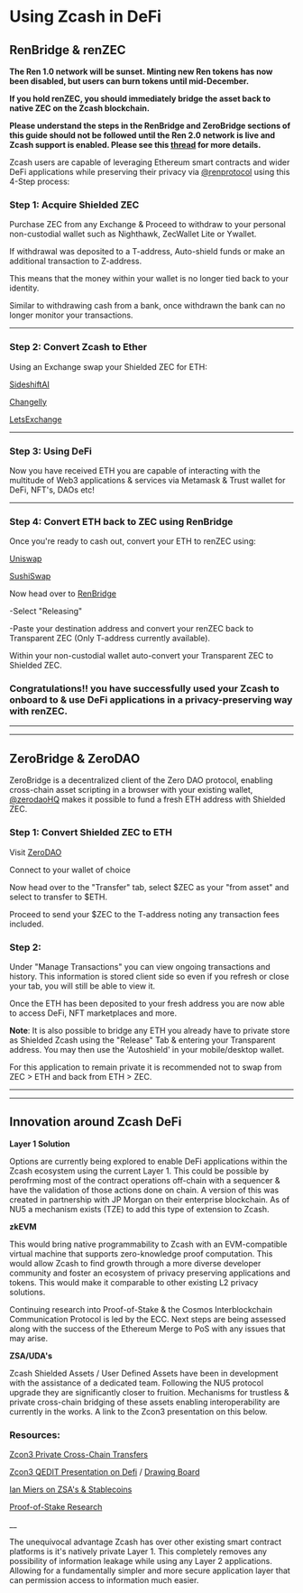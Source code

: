 # Using Zcash in DeFi


## RenBridge & renZEC

**The Ren 1.0 network will be sunset. Minting new Ren tokens has now been disabled, but users can burn tokens until mid-December.**

**If you hold renZEC, you should immediately bridge the asset back to native ZEC on the Zcash blockchain.**

**Please understand the steps in the RenBridge and ZeroBridge sections of this guide should not be followed until the Ren 2.0 network is live and Zcash support is enabled. Please see this [thread](https://forum.zcashcommunity.com/t/ren-1-0-being-sunset-bridge-renzec-to-native-zec-as-soon-as-possible/43393) for more details.**

Zcash users are capable of leveraging Ethereum smart contracts and wider DeFi applications while preserving their privacy via [@renprotocol](https://twitter.com/renprotocol) using this 4-Step process:


### Step 1: Acquire Shielded ZEC 

Purchase ZEC from any Exchange & Proceed to withdraw to your personal non-custodial wallet such as Nighthawk, ZecWallet Lite or Ywallet.  

If withdrawal was deposited to a T-address, Auto-shield funds or make an additional transaction to Z-address.

This means that the money within your wallet is no longer tied back to your identity.

Similar to withdrawing cash from a bank, once withdrawn the bank can no longer monitor your transactions. 

___

### Step 2: Convert Zcash to Ether 

Using an Exchange swap your Shielded ZEC for ETH:

[SideshiftAI](https://sideshift.ai)

[Changelly](https://changelly.com)

[LetsExchange](https://letsexchange.io)

___

### Step 3: Using DeFi 

Now you have received ETH you are capable of interacting with the multitude of Web3 applications & services via Metamask & Trust wallet for DeFi, NFT's, DAOs etc!

___

### Step 4: Convert ETH back to ZEC using RenBridge

Once you're ready to cash out, convert your ETH to renZEC using:

   [Uniswap](https://app.uniswap.org/#/swap?chain=mainnet)
 
   [SushiSwap](https://app.sushi.com/swap)


Now head over to [RenBridge](https://bridge.renproject.io/mint) 

-Select "Releasing" 

-Paste your destination address and convert your renZEC back to Transparent ZEC (Only T-address currently available).

Within your non-custodial wallet auto-convert your Transparent ZEC to Shielded ZEC.


### Congratulations!! you have successfully used your Zcash to onboard to & use DeFi applications in a privacy-preserving way with renZEC.

___
___


## ZeroBridge & ZeroDAO


ZeroBridge is a decentralized client of the Zero DAO protocol, enabling cross-chain asset scripting in a browser with your existing wallet, [@zerodaoHQ](https://twitter.com/zerodaoHQ) makes it possible to fund a fresh ETH address with Shielded ZEC.

### Step 1: Convert Shielded ZEC to ETH

Visit [ZeroDAO](https://bridge.zerodao.com/#/transfer/ETH) 

Connect to your wallet of choice

Now head over to the "Transfer" tab, select $ZEC as your "from asset" and select to transfer to $ETH.

Proceed to send your $ZEC to the T-address noting any transaction fees included. 


### Step 2: 


Under "Manage Transactions" you can view ongoing transactions and history. This information is stored client side so even if you refresh or close your tab, you will still be able to view it.

Once the ETH has been deposited to your fresh address you are now able to access DeFi, NFT marketplaces and more. 



**Note**: It is also possible to bridge any ETH you already have to private store as Shielded Zcash using the "Release" Tab & entering your Transparent address. You may then use the 'Autoshield' in your mobile/desktop wallet.

   For this application to remain private it is recommended not to swap from ZEC > ETH and back from ETH > ZEC. 


      

___
___

## Innovation around Zcash DeFi 

**Layer 1 Solution**

Options are currently being explored to enable DeFi applications within the Zcash ecosystem using the current Layer 1. This could be possible by perofrming most of the contract operations off-chain with a sequencer & have the validation of those actions done on chain. A version of this was created in partnership with JP Morgan on their enterprise blockchain. As of NU5 a mechanism exists (TZE) to add this type of extension to Zcash. 

**zkEVM**

This would bring native programmability to Zcash with an EVM-compatible virtual machine that supports zero-knowledge proof computation. This would allow Zcash to find growth through a more diverse developer community and foster an ecosystem of privacy preserving applications and tokens. This would make it comparable to other existing L2 privacy solutions. 

Continuing research into Proof-of-Stake & the Cosmos Interblockchain Communication Protocol is led by the ECC. Next steps are being assessed along with the success of the Ethereum Merge to PoS with any issues that may arise. 

**ZSA/UDA's**

Zcash Shielded Assets / User Defined Assets have been in development with the assistance of a dedicated team. Following the NU5 protocol upgrade they are significantly closer to fruition. Mechanisms for trustless & private cross-chain bridging of these assets enabling interoperability are currently in the works. A link to the Zcon3 presentation on this below. 


### Resources:

[Zcon3 Private Cross-Chain Transfers](https://youtu.be/vCvMk2-CJN8)

[Zcon3 QEDIT Presentation on Defi](https://youtu.be/EGjcYhovty0) / [Drawing Board](https://miro.com/app/board/uXjVOhuveHo=/)

[Ian Miers on ZSA's & Stablecoins](https://www.youtube.com/watch?v=hJMWE3zLIcs)

[Proof-of-Stake Research](https://electriccoin.co/blog/proof-of-stake-research-overview-1/)

__

The unequivocal advantage Zcash has over other existing smart contract platforms is it's natively private Layer 1. This completely removes any possibility of information leakage while using any Layer 2 applications. Allowing for a fundamentally simpler and more secure application layer that can permission access to information much easier. 
